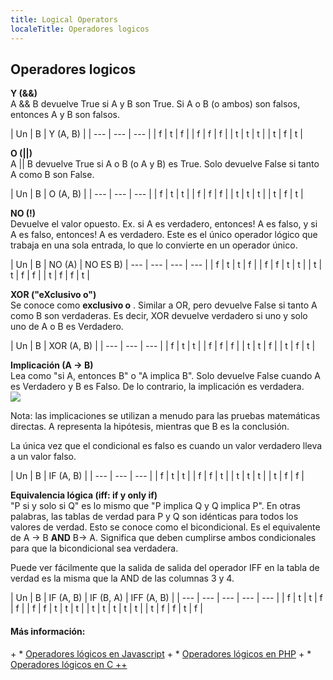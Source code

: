 ```yaml
---
title: Logical Operators
localeTitle: Operadores logicos
---
```

## Operadores logicos

**Y (&&)**  
A && B devuelve True si A y B son True. Si A o B (o ambos) son falsos, entonces A y B son falsos.

| Un | B | Y (A, B) | | --- | --- | --- | | f | t | f | | f | f | f | | t | t | t | | t | f | t |

**O (||)**  
A || B devuelve True si A o B (o A y B) es True. Solo devuelve False si tanto A como B son False.

| Un | B | O (A, B) | | --- | --- | --- | | f | t | t | | f | f | f | | t | t | t | | t | f | t |

**NO (!)**  
Devuelve el valor opuesto. Ex. si A es verdadero, entonces! A es falso, y si A es falso, entonces! A es verdadero. Este es el único operador lógico que trabaja en una sola entrada, lo que lo convierte en un operador único.

| Un | B | NO (A) | NO ES B) | --- | --- | --- | --- | | f | t | t | f | | f | f | t | t | | t | t | f | f | | t | f | f | t |

**XOR ("eXclusivo o")**  
Se conoce como **exclusivo o** . Similar a OR, pero devuelve False si tanto A como B son verdaderas. Es decir, XOR devuelve verdadero si uno y solo uno de A o B es Verdadero.

| Un | B | XOR (A, B) | | --- | --- | --- | | f | t | t | | f | f | f | | t | t | f | | t | f | t |

**Implicación (A -> B)**  
Lea como "si A, entonces B" o "A implica B". Solo devuelve False cuando A es Verdadero y B es Falso. De lo contrario, la implicación es verdadera.  
![](http://sites.millersville.edu/bikenaga/math-proof/truth-tables/truth-tables13.png)

Nota: las implicaciones se utilizan a menudo para las pruebas matemáticas directas. A representa la hipótesis, mientras que B es la conclusión.

La única vez que el condicional es falso es cuando un valor verdadero lleva a un valor falso.

| Un | B | IF (A, B) | | --- | --- | --- | | f | t | t | | f | f | t | | t | t | t | | t | f | f |

**Equivalencia lógica (iff: if y only if)**  
"P si y solo si Q" es lo mismo que "P implica Q y Q implica P". En otras palabras, las tablas de verdad para P y Q son idénticas para todos los valores de verdad. Esto se conoce como el bicondicional. Es el equivalente de A -> B **AND** B-> A. Significa que deben cumplirse ambos condicionales para que la bicondicional sea verdadera.

Puede ver fácilmente que la salida de salida del operador IFF en la tabla de verdad es la misma que la AND de las columnas 3 y 4.

| Un | B | IF (A, B) | IF (B, A) | IFF (A, B) | | --- | --- | --- | --- | --- | | f | t | t | f | f | | f | f | t | t | t | | t | t | t | t | t | | t | f | f | t | f |

#### Más información:

\+ \* [Operadores lógicos en Javascript](https://developer.mozilla.org/en-US/docs/Web/JavaScript/Reference/Operators/Logical_Operators) + \* [Operadores lógicos en PHP](http://php.net/manual/en/language.operators.logical.php) + \* [Operadores lógicos en C ++](http://en.cppreference.com/w/cpp/language/operator_logical)
